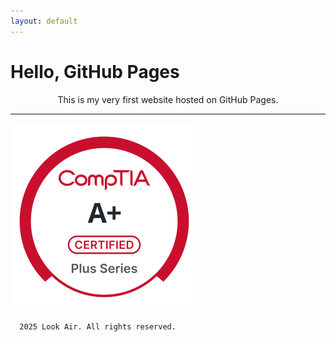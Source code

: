 ```yaml
---
layout: default
---
```


# Hello, GitHub Pages

<p align="center">
This is my very first website hosted on GitHub Pages.
</p>

---
![Logo](./images/logos/A+-svg.svg?sanitize=true)
```
  2025 Look Air. All rights reserved.
```
